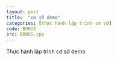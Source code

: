 ```yaml
---
layout: post
title:  "cơ sở demo"
categories: [thực hành lập trình cơ sở]
code: BONUS
src: BONUS.cpp
---
```


Thực hành lập trình cơ sở demo
